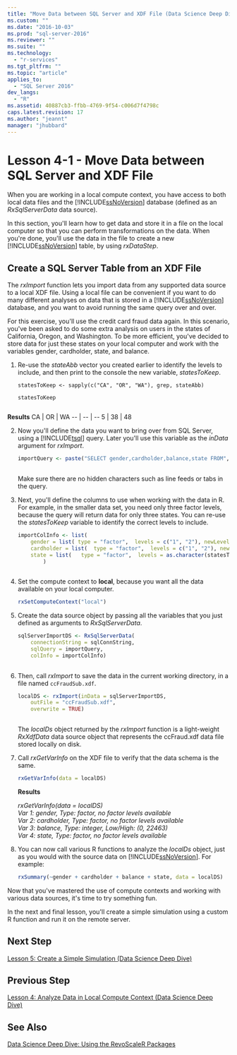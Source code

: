 ```yaml
---
title: "Move Data between SQL Server and XDF File (Data Science Deep Dive) | Microsoft Docs"
ms.custom: ""
ms.date: "2016-10-03"
ms.prod: "sql-server-2016"
ms.reviewer: ""
ms.suite: ""
ms.technology: 
  - "r-services"
ms.tgt_pltfrm: ""
ms.topic: "article"
applies_to: 
  - "SQL Server 2016"
dev_langs: 
  - "R"
ms.assetid: 40887cb3-ffbb-4769-9f54-c006d7f4798c
caps.latest.revision: 17
ms.author: "jeannt"
manager: "jhubbard"
---
```

# Lesson 4-1 - Move Data between SQL Server and XDF File
When you are working in a local compute context, you have access to both local data files and the [!INCLUDE[ssNoVersion](../../../advanced-analytics/r-services/includes/ssnoversion-md.md)] database (defined as an *RxSqlServerData* data source).  
  
In this section, you'll learn how to get data and store it in a file on the local computer so that you can perform transformations on the data. When you're done, you'll use the data in the file to create a new [!INCLUDE[ssNoVersion](../../../advanced-analytics/r-services/includes/ssnoversion-md.md)] table, by using *rxDataStep*.  
  
## Create a SQL Server Table from an XDF File  

The *rxImport* function lets you import data from any supported data source to a local XDF file. Using a local file can be convenient if you want to do many different analyses on data that is stored in a [!INCLUDE[ssNoVersion](../../../advanced-analytics/r-services/includes/ssnoversion-md.md)] database, and you want to avoid running the same query over and over.  
  
For this exercise, you'll use the credit card fraud data again. In this scenario, you've been asked to do some extra analysis on users in the states of California, Oregon, and Washington. To be more efficient, you've decided to store data for just these states on your local computer and work with the variables gender, cardholder, state, and balance.  
  
1.  Re-use the *stateAbb* vector you created earlier to identify the levels to include, and then print to the console the new variable, *statesToKeep*.  
  
    ```  
    statesToKeep <- sapply(c("CA", "OR", "WA"), grep, stateAbb)   
  
    statesToKeep  
  
    ```  
 **Results**
CA |  OR  | WA 
-- | -- | --
 5 |  38  | 48 
  
2.  Now you'll define the data you want to bring over from SQL Server, using a [!INCLUDE[tsql](../../../advanced-analytics/r-services/includes/tsql-md.md)] query.  Later you'll use this variable as the *inData* argument for *rxImport*.  
  
    ```R  
    importQuery <- paste("SELECT gender,cardholder,balance,state FROM",  sqlFraudTable,  "WHERE (state = 5 OR state = 38 OR state = 48)")  
  
    ```  
  
    Make sure there are no hidden characters such as line feeds or tabs in the query.  
  
3.  Next, you'll define the columns to use when working with the data in R.  
  For example, in the smaller data set, you need only three factor levels, because the query will return data for only three states.  You can re-use the *statesToKeep* variable to identify the correct levels to include.  
  
    ```R  
    importColInfo <- list(   
        gender = list( type = "factor",  levels = c("1", "2"), newLevels = c("Male", "Female")),       
        cardholder = list(  type = "factor",  levels = c("1", "2"), newLevels = c("Principal", "Secondary")),     
        state = list(   type = "factor",  levels = as.character(statesToKeep), newLevels = names(statesToKeep))   
            )  
  
    ```  
  
4.  Set  the compute context to **local**, because you want all the data available on your local computer.  
  
    ```R  
    rxSetComputeContext("local")   
    ```  
  
5.  Create the data source object by passing all the variables that you just defined as arguments to *RxSqlServerData*.  
  
    ```R  
    sqlServerImportDS <- RxSqlServerData(  
        connectionString = sqlConnString,   
        sqlQuery = importQuery,   
        colInfo = importColInfo)  
  
    ```  
  
6.  Then, call *rxImport* to save the data in the current working directory, in a file named `ccFraudSub.xdf`.  
  
    ```R  
    localDS <- rxImport(inData = sqlServerImportDS,   
        outFile = "ccFraudSub.xdf",    
        overwrite = TRUE)  
  
    ```  
  
    The *localDs* object returned by the *rxImport* function is a light-weight *RxXdfData* data source object that represents the ccFraud.xdf data file stored locally on disk.  
  
7.  Call *rxGetVarInfo* on the XDF file to verify that the data schema is the same.  
  
    ```R  
    rxGetVarInfo(data = localDS)   
    ```  
    **Results**
    
    *rxGetVarInfo(data = localDS)*    
    *Var 1: gender, Type: factor, no factor levels available*    
    *Var 2: cardholder, Type: factor, no factor levels available*    
    *Var 3: balance, Type: integer, Low/High: (0, 22463)*    
    *Var 4: state, Type: factor, no factor levels available*
  
8.  You can now call various R functions to analyze the *localDs* object, just as you would with the source data on [!INCLUDE[ssNoVersion](../../../advanced-analytics/r-services/includes/ssnoversion-md.md)]. For example:  
  
    ```R  
    rxSummary(~gender + cardholder + balance + state, data = localDS)    
    ```  
  
Now that you've mastered the use of compute contexts and working with various data sources, it's time to try something fun.  
  
In the next and final lesson, you'll create a simple simulation using a custom R function and run it on the remote server.  
  
## Next Step  
[Lesson 5: Create a Simple Simulation &#40;Data Science Deep Dive&#41;](../../../advanced-analytics/r-services/tutorials/lesson-5-create-a-simple-simulation-data-science-deep-dive.md)  
  
## Previous Step  
[Lesson 4: Analyze Data in Local Compute Context &#40;Data Science Deep Dive&#41;](../../../advanced-analytics/r-services/tutorials/lesson-4-analyze-data-in-local-compute-context-data-science-deep-dive.md)  
  
## See Also  
[Data Science Deep Dive: Using the RevoScaleR Packages](../../../advanced-analytics/r-services/tutorials/data-science-deep-dive-using-the-revoscaler-packages.md)  
  
  
  

